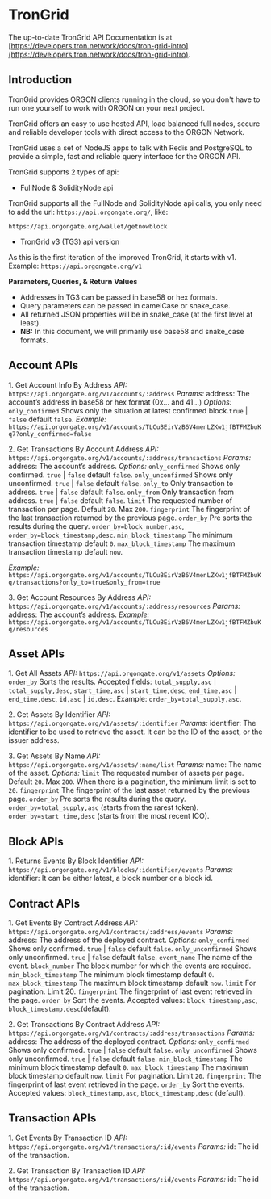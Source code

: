 # TronGrid

The up-to-date TronGrid API Documentation is at [https://developers.tron.network/docs/tron-grid-intro](https://developers.tron.network/docs/tron-grid-intro).

## Introduction

TronGrid provides ORGON clients running in the cloud, so you don't have to run one yourself to work with ORGON on your next project.

TronGrid offers an easy to use hosted API, load balanced full nodes, secure and reliable developer tools with direct access to the ORGON Network.

TronGrid uses a set of NodeJS apps to talk with Redis and PostgreSQL to provide a simple, fast and reliable query interface for the ORGON API.

TronGrid supports 2 types of api:

- FullNode & SolidityNode api

TronGrid supports all the FullNode and SolidityNode api calls, you only need to add the url: `https://api.orgongate.org/`, like:

`https://api.orgongate.org/wallet/getnowblock`

- TronGrid v3 (TG3) api version

As this is the first iteration of the improved TronGrid, it starts with v1.
Example: `https://api.orgongate.org/v1`

**Parameters, Queries, & Return Values**

- Addresses in TG3 can be passed in base58 or hex formats.
- Query parameters can be passed in camelCase or snake_case.
- All returned JSON properties will be in snake_case (at the first level at least).
- **NB:** In this document, we will primarily use base58 and snake_case formats.

## Account APIs

1.&nbsp;Get Account Info By Address
*API:*
`https://api.orgongate.org/v1/accounts/:address`
*Params:*
address: The account’s address in base58 or hex format (0x... and 41...)
*Options:*
`only_confirmed` Shows only the situation at latest confirmed block.`true` | `false` default `false`.
*Example:*
`https://api.orgongate.org/v1/accounts/TLCuBEirVzB6V4menLZKw1jfBTFMZbuKq7?only_confirmed=false`


2.&nbsp;Get Transactions By Account Address
*API:*
`https://api.orgongate.org/v1/accounts/:address/transactions`
*Params:*
address: The account’s address.
*Options:*
`only_confirmed` Shows only confirmed. `true` | `false` default `false`.
`only_unconfirmed` Shows only unconfirmed. `true` | `false` default `false`.
`only_to` Only transaction to address. `true` | `false` default `false`.
`only_from` Only transaction from address. `true` | `false` default `false`.
`limit` The requested number of transaction per page. Default `20`. Max `200`.
`fingerprint` The fingerprint of the last transaction returned by the previous page.
`order_by` Pre sorts the results during the query. `order_by=block_number,asc`, `order_by=block_timestamp,desc`. `min_block_timestamp` The minimum transaction timestamp default `0`. `max_block_timestamp` The maximum transaction timestamp default `now`.

*Example:*
`https://api.orgongate.org/v1/accounts/TLCuBEirVzB6V4menLZKw1jfBTFMZbuKq/transactions?only_to=true&only_from=true`


3.&nbsp;Get Account Resources By Address
*API:*
`https://api.orgongate.org/v1/accounts/:address/resources`
*Params:*
address: The account’s address.
*Example:*
`https://api.orgongate.org/v1/accounts/TLCuBEirVzB6V4menLZKw1jfBTFMZbuKq/resources`

## Asset APIs

1.&nbsp;Get All Assets
*API:*
`https://api.orgongate.org/v1/assets`
*Options:*
`order_by` Sorts the results. Accepted fields: `total_supply,asc` | `total_supply,desc`, `start_time,asc` | `start_time,desc`, `end_time,asc` | `end_time,desc`, `id,asc` | `id,desc`. Example: `order_by=total_supply,asc`.

2.&nbsp;Get Assets By Identifier
*API:*
`https://api.orgongate.org/v1/assets/:identifier`
*Params:*
identifier: The identifier to be used to retrieve the asset. It can be the ID of the asset, or the issuer address.

3.&nbsp;Get Assets By Name
*API:*
`https://api.orgongate.org/v1/assets/:name/list`
*Params:*
name: The name of the asset.
*Options:*
`limit` The requested number of assets per page. Default `20`. Max `200`. When there is a pagination, the minimum limit is set to `20`.
`fingerprint` The fingerprint of the last asset returned by the previous page.
`order_by` Pre sorts the results during the query. `order_by=total_supply,asc` (starts from the rarest token). `order_by=start_time,desc` (starts from the most recent ICO).

## Block APIs

1.&nbsp;Returns Events By Block Identifier
*API:*
`https://api.orgongate.org/v1/blocks/:identifier/events`
*Params:*
identifier: It can be either latest, a block number or a block id.

## Contract APIs

1.&nbsp;Get Events By Contract Address
*API:*
`https://api.orgongate.org/v1/contracts/:address/events`
*Params:*
address: The address of the deployed contract.
*Options:*
`only_confirmed` Shows only confirmed. `true` | `false` default `false`.
`only_unconfirmed` Shows only unconfirmed. `true` | `false` default `false`.
`event_name` The name of the event.
`block_number` The block number for which the events are required.
`min_block_timestamp` The minimum block timestamp default `0`.
`max_block_timestamp` The maximum block timestamp default `now`.
`limit` For pagination. Limit 20.
`fingerprint` The fingerprint of last event retrieved in the page.
`order_by` Sort the events. Accepted values: `block_timestamp,asc`, `block_timestamp,desc`(default).

2.&nbsp;Get Transactions By Contract Address
*API:*
`https://api.orgongate.org/v1/contracts/:address/transactions`
*Params:*
address: The address of the deployed contract.
*Options:*
`only_confirmed` Shows only confirmed. `true` | `false` default `false`.
`only_unconfirmed` Shows only unconfirmed. `true` | `false` default `false`.
`min_block_timestamp` The minimum block timestamp default `0`.
`max_block_timestamp` The maximum block timestamp default `now`.
`limit` For pagination. Limit `20`.
`fingerprint` The fingerprint of last event retrieved in the page.
`order_by` Sort the events. Accepted values: `block_timestamp,asc`, `block_timestamp,desc` (default).

## Transaction APIs

1.&nbsp;Get Events By Transaction ID
*API:*
`https://api.orgongate.org/v1/transactions/:id/events`
*Params:*
id: The id of the transaction.

2.&nbsp;Get Transaction By Transaction ID
*API:*
`https://api.orgongate.org/v1/transactions/:id/events`
*Params:*
id: The id of the transaction.
